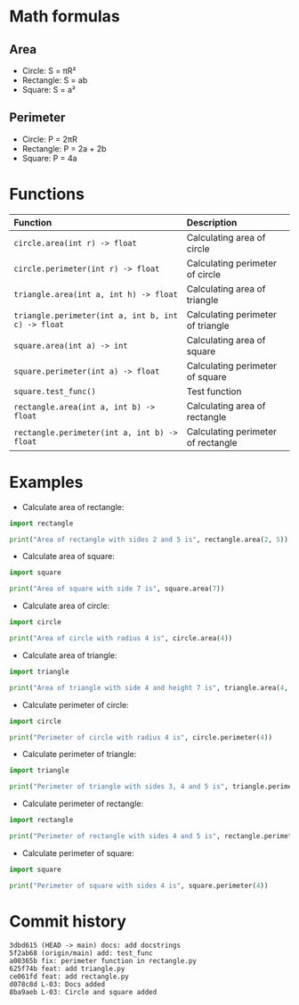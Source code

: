 # Math formulas
## Area
- Circle: S = πR²
- Rectangle: S = ab
- Square: S = a²

## Perimeter
- Circle: P = 2πR
- Rectangle: P = 2a + 2b
- Square: P = 4a

# Functions
| Function   |      Description    |
|:----------|:-------------|
| ```circle.area(int r) -> float``` | Calculating area of circle |
| ```circle.perimeter(int r) -> float``` | Calculating perimeter of circle |
| ```triangle.area(int a, int h) -> float``` | Calculating area of triangle |
| ```triangle.perimeter(int a, int b, int c) -> float``` | Calculating perimeter of triangle |
| ```square.area(int a) -> int``` | Calculating area of square |
| ```square.perimeter(int a) -> float``` | Calculating perimeter of square |
| ```square.test_func()``` | Test function |
| ```rectangle.area(int a, int b) -> float``` | Calculating area of rectangle |
| ```rectangle.perimeter(int a, int b) -> float``` | Calculating perimeter of rectangle |


# Examples
- Calculate area of rectangle:
```python
import rectangle

print("Area of rectangle with sides 2 and 5 is", rectangle.area(2, 5))
```
- Calculate area of square:
```python
import square

print("Area of square with side 7 is", square.area(7))
```
- Calculate area of circle:
```python
import circle

print("Area of circle with radius 4 is", circle.area(4))
```
- Calculate area of triangle:
```python
import triangle

print("Area of triangle with side 4 and height 7 is", triangle.area(4, 7))
```
- Calculate perimeter of circle:
```python
import circle

print("Perimeter of circle with radius 4 is", circle.perimeter(4))
```
- Calculate perimeter of triangle:
```python
import triangle

print("Perimeter of triangle with sides 3, 4 and 5 is", triangle.perimeter(3, 4, 5))
```
- Calculate perimeter of rectangle:
```python
import rectangle

print("Perimeter of rectangle with sides 4 and 5 is", rectangle.perimeter(4, 5))
```
- Calculate perimeter of square:
```python
import square

print("Perimeter of square with sides 4 is", square.perimeter(4))
```

# Commit history
```
3dbd615 (HEAD -> main) docs: add docstrings
5f2ab68 (origin/main) add: test_func
a00365b fix: perimeter function in rectangle.py
625f74b feat: add triangle.py
ce061fd feat: add rectangle.py
d078c8d L-03: Docs added
8ba9aeb L-03: Circle and square added
```